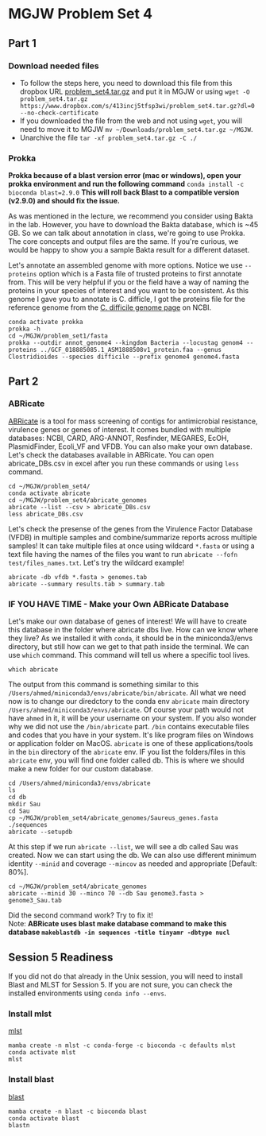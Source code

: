 # MGJW Problem Set 4

## Part 1

### Download needed files
* To follow the steps here, you need to download this file from this dropbox URL [problem_set4.tar.gz](https://www.dropbox.com/s/413incj5tfsp3wi/problem_set4.tar.gz?dl=0) and put it in MGJW or using `wget -O problem_set4.tar.gz https://www.dropbox.com/s/413incj5tfsp3wi/problem_set4.tar.gz?dl=0 --no-check-certificate`
* If you downloaded the file from the web and not using `wget`, you will need to move it to MGJW `mv ~/Downloads/problem_set4.tar.gz ~/MGJW`.
* Unarchive the file `tar -xf problem_set4.tar.gz -C ./`

### Prokka
**Prokka because of a blast version error (mac or windows), open your prokka environment and run the following command**
`conda install -c bioconda blast=2.9.0`
**This will roll back Blast to a compatible version (v2.9.0) and should fix the issue.**<br/>

As was mentioned in the lecture, we recommend you consider using Bakta in the lab. However, you have to download the Bakta database, which is ~45 GB. So we can talk about annotation in class, we're going to use Prokka. The core concepts and output files are the same. If you're curious, we would be happy to show you a sample Bakta result for a different dataset.

Let's annotate an assembled genome with more options. Notice we use `--proteins` option which is a Fasta file of trusted proteins to first annotate from. This will be very helpful if you or the field have a way of naming the proteins in your species of interest and you want to be consistent. As this genome I gave you to annotate is C. difficle, I got the proteins file for the reference genome from the [C. difficile genome page](https://www.ncbi.nlm.nih.gov/genome/?term=difficile) on NCBI.
```
conda activate prokka
prokka -h
cd ~/MGJW/problem_set1/fasta
prokka --outdir annot_genome4 --kingdom Bacteria --locustag genom4 --proteins ../GCF_018885085.1_ASM1888508v1_protein.faa --genus Clostridioides --species difficile --prefix genome4 genome4.fasta
```
## Part 2

### ABRicate
[ABRicate](https://github.com/tseemann/abricate) is a tool for mass screening of contigs for antimicrobial resistance, virulence genes or genes of interest. It comes bundled with multiple databases: NCBI, CARD, ARG-ANNOT, Resfinder, MEGARES, EcOH, PlasmidFinder, Ecoli_VF and VFDB. You can also make your own database. Let's check the databases available in ABRicate. You can open abricate_DBs.csv in excel after you run these commands or using `less` command.
```
cd ~/MGJW/problem_set4/
conda activate abricate
cd ~/MGJW/problem_set4/abricate_genomes
abricate --list --csv > abricate_DBs.csv
less abricate_DBs.csv
```
Let's check the presense of the genes from the Virulence Factor Database (VFDB) in multiple samples and combine/summarize reports across multiple samples! It can take multiple files at once using wildcard `*.fasta` or using a text file having the names of the files you want to run `abricate --fofn test/files_names.txt`. Let's try the wildcard example!
```
abricate -db vfdb *.fasta > genomes.tab
abricate --summary results.tab > summary.tab
```
### IF YOU HAVE TIME - Make your Own ABRicate Database
Let's make our own database of genes of interest! We will have to create this database in the folder where abricate dbs live. How can we know where they live? As we installed it with `conda`, it should be in the miniconda3/envs directory, but still how can we get to that path inside the terminal. We can use `which` command. This command will tell us where a specific tool lives.
```
which abricate
```
The output from this command is something similar to this `/Users/ahmed/miniconda3/envs/abricate/bin/abricate`. All what we need now is to change our diredctory to the conda env `abricate` main directory `/Users/ahmed/miniconda3/envs/abricate`. Of course your path would not have `ahmed` in it, it will be your username on your system. If you also wonder why we did not use the `/bin/abricate` part. `/bin` contains executable files and codes that you have in your system. It's like program files on Windows or application folder on MacOS. `abricate` is one of these applications/tools in the `bin` directory of the `abricate` env. IF you list the folders/files in this `abricate` env, you will find one folder called db. This is where we should make a new folder for our custom database.
```
cd /Users/ahmed/miniconda3/envs/abricate     
ls
cd db
mkdir Sau
cd Sau
cp ~/MGJW/problem_set4/abricate_genomes/Saureus_genes.fasta ./sequences
abricate --setupdb
```
At this step if we run `abricate --list`, we will see a db called Sau was created. Now we can start using the db. We can also use different minimum identity `--minid` and coverage `--mincov` as needed and appropriate [Default: 80%].
```
cd ~/MGJW/problem_set4/abricate_genomes
abricate --minid 30 --minco 70 --db Sau genome3.fasta > genome3_Sau.tab
```
Did the second command work? Try to fix it!<br/>
Note: **ABRicate uses blast make database command to make this database `makeblastdb -in sequences -title tinyamr -dbtype nucl`**

## Session 5 Readiness
If you did not do that already in the Unix session, you will need to install Blast and MLST for Session 5. If you are not sure, you can check the installed environments using `conda info --envs`.<br/>

### Install mlst
[mlst](https://github.com/tseemann/mlst)
```
mamba create -n mlst -c conda-forge -c bioconda -c defaults mlst
conda activate mlst
mlst
```
### Install blast
[blast](https://www.ncbi.nlm.nih.gov/books/NBK279690/)
```
mamba create -n blast -c bioconda blast
conda activate blast
blastn
```
